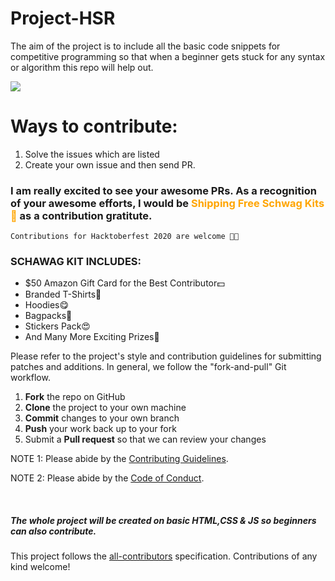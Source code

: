 # Project-HSR

<!-- ALL-CONTRIBUTORS-BADGE:END -->
The aim of the project is to include all the basic code snippets for competitive programming so that when a beginner gets stuck for any syntax or algorithm this repo will help out.  

<img src="https://blog.container-solutions.com/hubfs/hacktober2020.png">

# Ways to contribute:
1. Solve the issues which are listed
2. Create your own issue and then send PR.


### I am really excited to see your awesome PRs. As a recognition of your awesome efforts, I would be <span style="color:orange;">Shipping Free Schwag Kits 🎁</span> as a contribution gratitute.

`Contributions for Hacktoberfest 2020 are welcome 🎉🎉`

### SCHAWAG KIT INCLUDES:
- $50 Amazon Gift Card for the Best Contributor💵
- Branded T-Shirts👕
- Hoodies😋
- Bagpacks🎒
- Stickers Pack😍
- And Many More Exciting Prizes🎁

Please refer to the project's style and contribution guidelines for submitting patches and additions. In general, we follow the "fork-and-pull" Git workflow.

 1. **Fork** the repo on GitHub
 2. **Clone** the project to your own machine
 3. **Commit** changes to your own branch
 4. **Push** your work back up to your fork
 5. Submit a **Pull request** so that we can review your changes

NOTE 1: Please abide by the [Contributing Guidelines](https://github.com/Webwiznitr/MilkERP/blob/master/CONTRIBUTING.md).

NOTE 2: Please abide by the [Code of Conduct](https://github.com/Webwiznitr/MilkERP/blob/master/CODE_OF_CONDUCT.md).

<br>





##### The whole project will be created on basic HTML,CSS & JS so beginners can also contribute.

This project follows the [all-contributors](https://github.com/all-contributors/all-contributors) specification. Contributions of any kind welcome!
